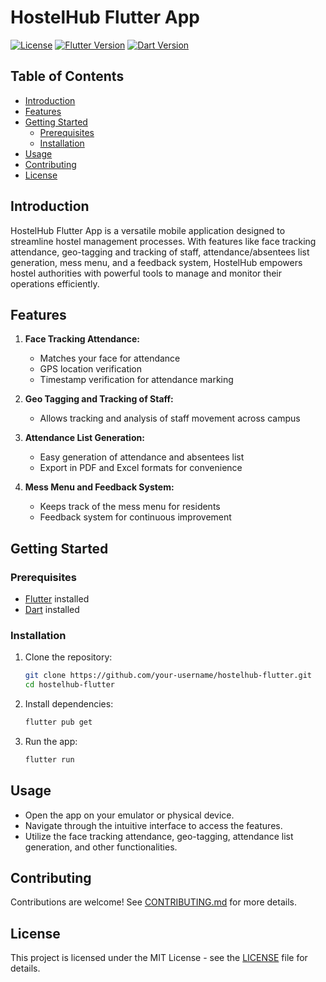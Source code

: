 # HostelHub Flutter App

[![License](https://img.shields.io/badge/license-MIT-blue.svg)](https://opensource.org/licenses/MIT)
[![Flutter Version](https://img.shields.io/badge/flutter-%5E3.13.5-red.svg)](https://flutter.dev)
[![Dart Version](https://img.shields.io/badge/Dart-%5E3.1.2-green.svg)](https://dart.dev)

## Table of Contents
- [Introduction](#introduction)
- [Features](#features)
- [Getting Started](#getting-started)
  - [Prerequisites](#prerequisites)
  - [Installation](#installation)
- [Usage](#usage)
- [Contributing](#contributing)
- [License](#license)

## Introduction

HostelHub Flutter App is a versatile mobile application designed to streamline hostel management processes. With features like face tracking attendance, geo-tagging and tracking of staff, attendance/absentees list generation, mess menu, and a feedback system, HostelHub empowers hostel authorities with powerful tools to manage and monitor their operations efficiently.

## Features

1. **Face Tracking Attendance:**
   - Matches your face for attendance
   - GPS location verification
   - Timestamp verification for attendance marking

2. **Geo Tagging and Tracking of Staff:**
   - Allows tracking and analysis of staff movement across campus

3. **Attendance List Generation:**
   - Easy generation of attendance and absentees list
   - Export in PDF and Excel formats for convenience

4. **Mess Menu and Feedback System:**
   - Keeps track of the mess menu for residents
   - Feedback system for continuous improvement

## Getting Started

### Prerequisites

- [Flutter](https://flutter.dev/docs/get-started/install) installed
- [Dart](https://dart.dev/get-dart) installed

### Installation

1. Clone the repository:

    ```bash
    git clone https://github.com/your-username/hostelhub-flutter.git
    cd hostelhub-flutter
    ```

2. Install dependencies:

    ```bash
    flutter pub get
    ```

3. Run the app:

    ```bash
    flutter run
    ```

## Usage

- Open the app on your emulator or physical device.
- Navigate through the intuitive interface to access the features.
- Utilize the face tracking attendance, geo-tagging, attendance list generation, and other functionalities.

## Contributing

Contributions are welcome! See [CONTRIBUTING.md](CONTRIBUTING.md) for more details.

## License

This project is licensed under the MIT License - see the [LICENSE](LICENSE) file for details.

